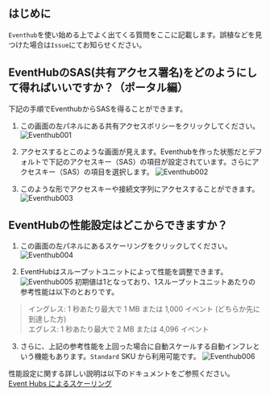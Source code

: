 ## はじめに
`Eventhub`を使い始める上でよく出てくる質問をここに記載します。誤植などを見つけた場合は`Issue`にてお知らせください。

## EventHubのSAS(共有アクセス署名)をどのようにして得ればいいですか？（ポータル編）

下記の手順でEventhubからSASを得ることができます。

1. この画面の左パネルにある共有アクセスポリシーをクリックしてください。
![Eventhub001](./asset/Eventhub001.png)

2. アクセスするとこのような画面が見えます。Eventhubを作った状態だとデフォルトで下記のアクセスキー（SAS）の項目が設定されています。さらにアクセスキー（SAS）の項目を選択します。
![Eventhub002](./asset/Eventhub002.png)

3. このような形でアクセスキーや接続文字列にアクセスすることができます。
![Eventhub003](./asset/Eventhub003.png)


## EventHubの性能設定はどこからできますか？

1. この画面の左パネルにあるスケーリングをクリックしてください。
![Eventhub004](./asset/Eventhub004.png)

2. EventHubはスループットユニットによって性能を調整できます。
![Eventhub005](./asset/Eventhub005.png)
初期値は1となっており、1スループットユニットあたりの参考性能は以下のとおりです。
>イングレス: 1 秒あたり最大で 1 MB または 1,000 イベント (どちらか先に到達した方)  
>エグレス: 1 秒あたり最大で 2 MB または 4,096 イベント

3. さらに、上記の参考性能を上回った場合に自動スケールする自動インフレという機能もあります。`Standard` SKU から利用可能です。
![Eventhub006](./asset/Eventhub006.png)

性能設定に関する詳しい説明は以下のドキュメントをご参照ください。  
[Event Hubs によるスケーリング](https://docs.microsoft.com/ja-jp/azure/event-hubs/event-hubs-scalability)